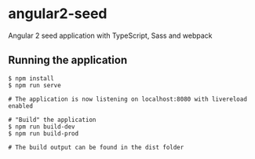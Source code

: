 # angular2-seed
Angular 2 seed application with TypeScript, Sass and webpack

## Running the application

```
$ npm install
$ npm run serve

# The application is now listening on localhost:8080 with livereload enabled

# "Build" the application
$ npm run build-dev
$ npm run build-prod

# The build output can be found in the dist folder
```
